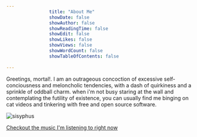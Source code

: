```yaml
---
                title: "About Me"
                showDate: false
                showAuthor: false
                showReadingTime: false
                showEdit: false
                showLikes: false
                showViews: false
                showWordCount: false
                showTableOfContents: false
                
---
```



Greetings, mortal!. I am an outrageous concoction  of excessive self-conciousness and meloncholic tendencies, with a dash of quirkiness and a sprinkle of
        oddball charm. when i'm not busy staring at the wall and contemplating the futility of existence, you can usually find me binging on cat videos
        and tinkering with free and open source software.

![sisyphus](avatar.jpg "me when")

[Checkout the music I'm listening to right now](/content/about/lastfm.html)
